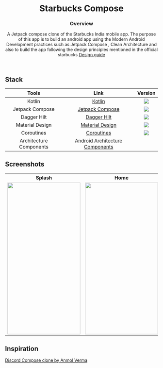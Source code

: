 <h1 align=center>Starbucks Compose</h1>

<h3 align=center>Overview</h3>
<p align=center>A Jetpack compose clone of the Starbucks India mobile app. The purpose of this app is to build an android app using the Modern Android Development practices such as Jetpack Compose , Clean Architecture and also to build the app following the design principles mentioned in the official starbucks <a href="https://creative.starbucks.com/">Design guide</a></p>

<br/>

## Stack

| Tools | Link | Version |
|     :---:      |   :---: | :---:|
| Kotlin | [Kotlin](https://kotlinlang.org) | <img src="https://img.shields.io/badge/Kotlin-1.7.0-blue" /> |
| Jetpack Compose | [Jetpack Compose](https://developer.android.com/jetpack/compose) | <img src="https://img.shields.io/badge/Jetpack%20Compose-1.2.0-brightgreen" /> |
| Dagger Hilt | [Dagger Hilt](https://developer.android.com/training/dependency-injection/hilt-android) | <img src="https://img.shields.io/badge/Dagger%20Hilt-2.43-red" /> |
| Material Design | [Material Design](https://developer.android.com/jetpack/androidx/releases/compose-material) | <img src="https://img.shields.io/badge/Compose%20Material-1.2.0-blue" /> |
| Coroutines | [Coroutines](https://kotlinlang.org/docs/coroutines-guide.html) | <img src="https://img.shields.io/badge/Coroutines%20-1.6.0-yellow" /> |
| Architecture Components | [Android Architecture Components](https://developer.android.com/topic/libraries/architecture) |  |

## Screenshots

<table style="width:100%">
  <tr>
    <th>Splash</th>
    <th>Home</th>
    <th>Order</th>
  </tr>
  <tr>
    <td><img src = "https://user-images.githubusercontent.com/37804253/210037900-d31ad2a0-c7fc-4ef1-b00e-5b7634ec0b45.png" width=240 height=500/></td>
    <td><img src = "https://user-images.githubusercontent.com/37804253/210037894-918d91e9-65d8-4594-8451-7fb63f31cea6.jpg" width=240 height=500/></td>
    <td><img src = "https://user-images.githubusercontent.com/37804253/210037898-bd5c165c-f122-4a26-9a5c-6cb526543b57.png" width=240 height=500/></td>
  </tr>
</table>

## Inspiration

[Discord Compose clone by Anmol Verma](https://github.com/Anmol92verma/DiscordJetpackCompose)
